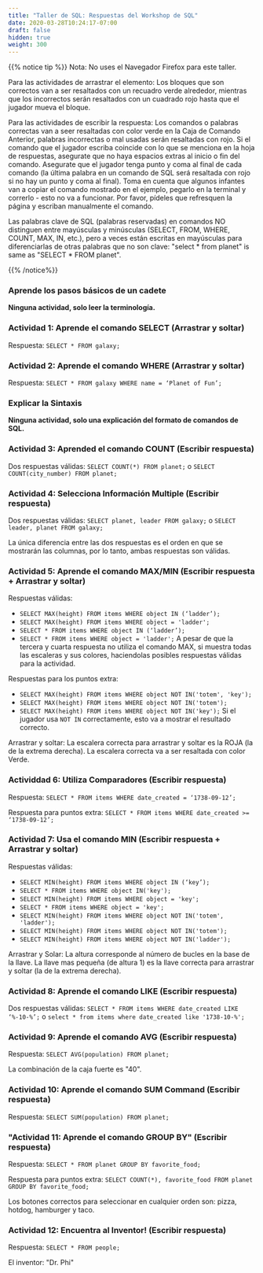 ```yaml
---
title: "Taller de SQL: Respuestas del Workshop de SQL"
date: 2020-03-28T10:24:17-07:00
draft: false
hidden: true
weight: 300
---
```

{{% notice tip %}}
Nota: No uses el Navegador Firefox para este taller.

Para las actividades de arrastrar el elemento: Los bloques que son correctos van a ser resaltados con un recuadro verde alrededor, mientras que los incorrectos serán resaltados con un cuadrado rojo hasta que el jugador mueva el bloque. 

Para las actividades de escribir la respuesta: Los comandos o palabras correctas van a seer resaltadas con color verde en la Caja de Comando Anterior, palabras incorrectas o mal usadas serán resaltadas con rojo. Si el comando que el jugador escriba coincide con lo que se menciona en la hoja de respuestas, asegurate que no haya espacios extras al inicio o fin del comando. Asegurate que el jugador tenga punto y coma al final de cada comando (la última palabra en un comando de SQL será resaltada con rojo si no hay un punto y coma al final). Toma en cuenta que algunos infantes van a copiar el comando mostrado en el ejemplo, pegarlo en la terminal y correrlo - esto no va a funcionar. Por favor, pídeles que refresquen la página y escriban manualmente el comando.

Las palabras clave de SQL (palabras reservadas) en comandos NO distinguen entre mayúsculas y minúsculas (SELECT, FROM, WHERE, COUNT, MAX, IN, etc.), pero a veces están escritas en mayúsculas para diferenciarlas de otras palabras que no son clave: "select * from planet" is same as "SELECT * FROM planet".

{{% /notice%}}

### Aprende los pasos básicos de un cadete
**Ninguna actividad, solo leer la terminología.**

### Actividad 1: Aprende el comando SELECT (Arrastrar y soltar)
Respuesta: `SELECT * FROM galaxy;`

### Actividad 2: Aprende el comando WHERE (Arrastrar y soltar)
Respuesta: `SELECT * FROM galaxy WHERE name = ‘Planet of Fun’;`

### Explicar la Sintaxis
**Ninguna actividad, solo una explicación del formato de comandos de SQL.**

### Actividad 3: Aprended el comando COUNT (Escribir respuesta)
Dos respuestas válidas: `SELECT COUNT(*) FROM planet;` o `SELECT COUNT(city_number) FROM planet;`

### Actividad 4: Selecciona Información Multiple (Escribir respuesta)
Dos respuestas válidas: `SELECT planet, leader FROM galaxy;` o `SELECT leader, planet FROM galaxy;`

La única diferencia entre las dos respuestas es el orden en que se mostrarán las columnas, por lo tanto, ambas respuestas son válidas.

### Actividad 5: Aprende el comando MAX/MIN (Escribir respuesta + Arrastrar y soltar)
Respuestas válidas: 
* `SELECT MAX(height) FROM items WHERE object IN (‘ladder’);` 
* `SELECT MAX(height) FROM items WHERE object = 'ladder';`
* `SELECT * FROM items WHERE object IN (‘ladder’);`
* `SELECT * FROM items WHERE object = 'ladder';`
A pesar de que la tercera y cuarta respuesta no utiliza el comando MAX, si muestra todas las escaleras y sus colores, haciendolas posibles respuestas válidas para la actividad.

Respuestas para los puntos extra:
* `SELECT MAX(height) FROM items WHERE object NOT IN('totem', 'key');`
* `SELECT MAX(height) FROM items WHERE object NOT IN('totem');`
* `SELECT MAX(height) FROM items WHERE object NOT IN('key');`
Si el jugador usa `NOT IN` correctamente, esto va a mostrar el resultado correcto.

Arrastrar y soltar: La escalera correcta para arrastrar y soltar es la ROJA (la de la extrema derecha). La escalera correcta va a ser resaltada con color Verde. 

### Actividdad 6: Utiliza Comparadores (Escribir respuesta)
Respuesta: `SELECT * FROM items WHERE date_created = ‘1738-09-12’;`

Respuesta para puntos extra: `SELECT * FROM items WHERE date_created >= ‘1738-09-12’;`

### Actividad 7: Usa el comando MIN (Escribir respuesta + Arrastrar y soltar)
Respuestas válidas: 
* `SELECT MIN(height) FROM items WHERE object IN (‘key’);` 
* `SELECT * FROM items WHERE object IN('key');`
* `SELECT MIN(height) FROM items WHERE object = 'key';`
* `SELECT * FROM items WHERE object = 'key';`
* `SELECT MIN(height) FROM items WHERE object NOT IN('totem', 'ladder');`
* `SELECT MIN(height) FROM items WHERE object NOT IN('totem');`
* `SELECT MIN(height) FROM items WHERE object NOT IN('ladder');`

Arrastrar y Solar: La altura corresponde al número de bucles en la base de la llave. La llave mas pequeña (de altura 1) es la llave correcta para arrastrar y soltar (la de la extrema derecha).

### Actividad 8: Aprende el comando LIKE (Escribir respuesta)
Dos respuestas válidas: `SELECT * FROM items WHERE date_created LIKE ‘%-10-%’;` o `select * from items where date_created like '1738-10-%';`

### Actividad 9: Aprende el comando AVG (Escribir respuesta)
Respuesta: `SELECT AVG(population) FROM planet;`

La combinación de la caja fuerte es "40".

### Actividad 10: Aprende el comando SUM Command (Escribir respuesta)
Respuesta: `SELECT SUM(population) FROM planet;`

### "Actividad 11: Aprende el comando GROUP BY" (Escribir respuesta)
Respuesta: `SELECT * FROM planet GROUP BY favorite_food;`

Respuesta para puntos extra: `SELECT COUNT(*), favorite_food FROM planet GROUP BY favorite_food;`

Los botones correctos para seleccionar en cualquier orden son: pizza, hotdog, hamburger y taco.

### Actividad 12: Encuentra al Inventor! (Escribir respuesta)
Respuesta: `SELECT * FROM people;`

El inventor: "Dr. Phi"

